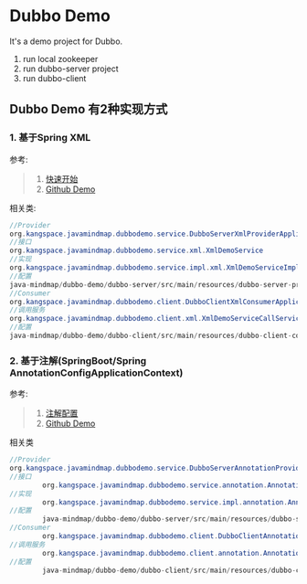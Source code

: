 # Dubbo Demo
It's a demo project for Dubbo.
1. run local zookeeper
2. run dubbo-server project
3. run dubbo-client 

## Dubbo Demo 有2种实现方式
### 1. 基于Spring XML
参考:
> 1. [快速开始](https://dubbo.apache.org/zh/docs/v2.7/user/quick-start/)  
> 2. [Github Demo](https://github.com/apache/dubbo/blob/master/dubbo-demo/dubbo-demo-xml/)

相关类:
```java
//Provider
org.kangspace.javamindmap.dubbodemo.service.DubboServerXmlProviderApplication
//接口
org.kangspace.javamindmap.dubbodemo.service.xml.XmlDemoService
//实现
org.kangspace.javamindmap.dubbodemo.service.impl.xml.XmlDemoServiceImpl       
//配置
java-mindmap/dubbo-demo/dubbo-server/src/main/resources/dubbo-server-provider.xml
//Consumer
org.kangspace.javamindmap.dubbodemo.client.DubboClientXmlConsumerApplication
//调用服务
org.kangspace.javamindmap.dubbodemo.client.xml.XmlDemoServiceCallService
//配置
java-mindmap/dubbo-demo/dubbo-client/src/main/resources/dubbo-client-consumer.xml
```
### 2. 基于注解(SpringBoot/Spring AnnotationConfigApplicationContext)

参考:
> 1. [注解配置](https://dubbo.apache.org/zh/docs/v2.7/user/configuration/annotation/)
> 2. [Github Demo](https://github.com/apache/dubbo/blob/master/dubbo-demo/dubbo-demo-annotation)

相关类
```java
//Provider
org.kangspace.javamindmap.dubbodemo.service.DubboServerAnnotationProviderApplication
//接口
        org.kangspace.javamindmap.dubbodemo.service.annotation.AnnotationDemoService
//实现
        org.kangspace.javamindmap.dubbodemo.service.impl.annotation.AnnotationDemoServiceImpl
//配置
        java-mindmap/dubbo-demo/dubbo-server/src/main/resources/dubbo-server-provider.properties
//Consumer
        org.kangspace.javamindmap.dubbodemo.client.DubboClientAnnotationConsumerApplication
//调用服务
        org.kangspace.javamindmap.dubbodemo.client.annotation.AnnotationDemoServiceCallService
//配置
        java-mindmap/dubbo-demo/dubbo-client/src/main/resources/dubbo-client-consumer.properties

```